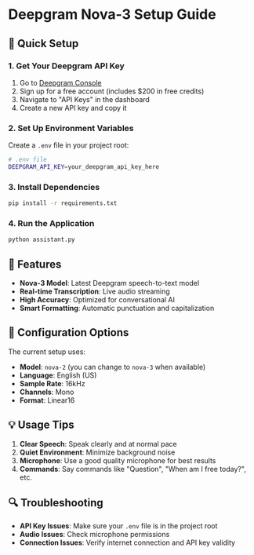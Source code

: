 # Deepgram Nova-3 Setup Guide

## 🚀 Quick Setup

### 1. Get Your Deepgram API Key
1. Go to [Deepgram Console](https://console.deepgram.com/)
2. Sign up for a free account (includes $200 in free credits)
3. Navigate to "API Keys" in the dashboard
4. Create a new API key and copy it

### 2. Set Up Environment Variables
Create a `.env` file in your project root:

```bash
# .env file
DEEPGRAM_API_KEY=your_deepgram_api_key_here
```

### 3. Install Dependencies
```bash
pip install -r requirements.txt
```

### 4. Run the Application
```bash
python assistant.py
```

## 🎯 Features

- **Nova-3 Model**: Latest Deepgram speech-to-text model
- **Real-time Transcription**: Live audio streaming
- **High Accuracy**: Optimized for conversational AI
- **Smart Formatting**: Automatic punctuation and capitalization

## 🔧 Configuration Options

The current setup uses:
- **Model**: `nova-2` (you can change to `nova-3` when available)
- **Language**: English (US)
- **Sample Rate**: 16kHz
- **Channels**: Mono
- **Format**: Linear16

## 💡 Usage Tips

1. **Clear Speech**: Speak clearly and at normal pace
2. **Quiet Environment**: Minimize background noise
3. **Microphone**: Use a good quality microphone for best results
4. **Commands**: Say commands like "Question", "When am I free today?", etc.

## 🔍 Troubleshooting

- **API Key Issues**: Make sure your `.env` file is in the project root
- **Audio Issues**: Check microphone permissions
- **Connection Issues**: Verify internet connection and API key validity 